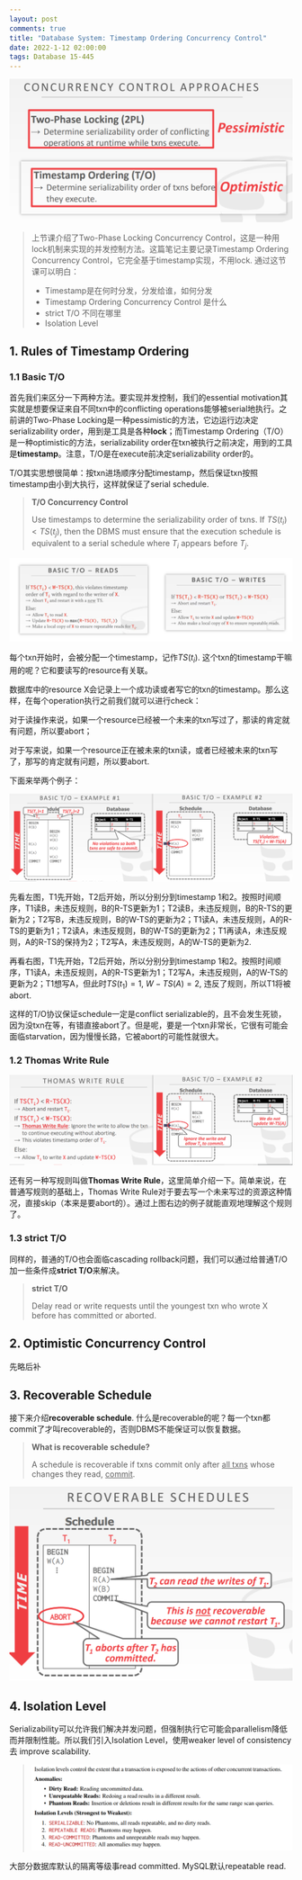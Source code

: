 ```yaml
---
layout: post
comments: true
title: "Database System: Timestamp Ordering Concurrency Control"
date: 2022-1-12 02:00:00
tags: Database 15-445
---
```


<img src="../assets/images/2022-1-12-timestamp-ordering-concurrency-control/image-20220115155901834.png" alt="image-20220115155901834" style="zoom:50%;" />

> 上节课介绍了Two-Phase Locking Concurrency Control，这是一种用lock机制来实现的并发控制方法。这篇笔记主要记录Timestamp Ordering Concurrency Control，它完全基于timestamp实现，不用lock. 通过这节课可以明白：
>
> - Timestamp是在何时分发，分发给谁，如何分发
> - Timestamp Ordering Concurrency Control 是什么
> - strict T/O 不同在哪里
> - Isolation Level

<!--more-->





## 1. Rules of Timestamp Ordering

### 1.1 Basic T/O

首先我们来区分一下两种方法。要实现并发控制，我们的essential motivation其实就是想要保证来自不同txn中的conflicting operations能够被serial地执行。之前讲的Two-Phase Locking是一种pessimistic的方法，它边运行边决定serializability order，用到是工具是各种**lock**；而Timestamp Ordering（T/O）是一种optimistic的方法，serializability order在txn被执行之前决定，用到的工具是**timestamp**。注意，T/O是在execute前决定serializability order的。



T/O其实思想很简单：按txn进场顺序分配timestamp，然后保证txn按照timestamp由小到大执行，这样就保证了serial schedule.

> **T/O Concurrency Control**
>
> Use timestamps to determine the serializability order of txns. If $TS(t_i) < TS(t_j)$, then the DBMS must ensure that the execution schedule is equivalent to a serial schedule where $T_i$ appears before $T_j$.

<img src="../assets/images/2022-1-12-timestamp-ordering-concurrency-control/image-20211228132151727.png" alt="image-20211228132151727" style="zoom:80%;" />

每个txn开始时，会被分配一个timestamp，记作$TS(t_i)$. 这个txn的timestamp干嘛用的呢？它和要读写的resource有关联。

数据库中的resource X会记录上一个成功读或者写它的txn的timestamp。那么这样，在每个operation执行之前我们就可以进行check：

对于读操作来说，如果一个resource已经被一个未来的txn写过了，那读的肯定就有问题，所以要abort；

对于写来说，如果一个resource正在被未来的txn读，或者已经被未来的txn写了，那写的肯定就有问题，所以要abort.

下面来举两个例子：

<img src="../assets/images/2022-1-12-timestamp-ordering-concurrency-control/image-20220115163935694.png" alt="image-20220115163935694" style="zoom:60%;" />

先看左图，T1先开始，T2后开始，所以分别分到timestamp 1和2。按照时间顺序，T1读B，未违反规则，B的R-TS更新为1；T2读B，未违反规则，B的R-TS的更新为2；T2写B，未违反规则，B的W-TS的更新为2；T1读A，未违反规则，A的R-TS的更新为1；T2读A，未违反规则，B的W-TS的更新为2；T1再读A，未违反规则，A的R-TS的保持为2；T2写A，未违反规则，A的W-TS的更新为2.

再看右图，T1先开始，T2后开始，所以分别分到timestamp 1和2。按照时间顺序，T1读A，未违反规则，A的R-TS更新为1；T2写A，未违反规则，A的W-TS的更新为2；T1想写A，但此时$TS(t_1)=1$, $W-TS(A)=2$, 违反了规则，所以T1将被abort.

这样的T/O协议保证schedule一定是conflict serializable的，且不会发生死锁，因为没txn在等，有错直接abort了。但是呢，要是一个txn非常长，它很有可能会面临starvation，因为慢慢长路，它被abort的可能性就很大。



### 1.2 Thomas Write Rule

<img src="../assets/images/2022-1-12-timestamp-ordering-concurrency-control/image-20220115165543602.png" alt="image-20220115165543602" style="zoom:80%;" />

还有另一种写规则叫做**Thomas Write Rule**，这里简单介绍一下。简单来说，在普通写规则的基础上，Thomas Write Rule对于要去写一个未来写过的资源这种情况，直接skip（本来是要abort的）。通过上图右边的例子就能直观地理解这个规则了。



### 1.3 **strict T/O**

同样的，普通的T/O也会面临cascading rollback问题，我们可以通过给普通T/O加一些条件成**strict T/O**来解决。

> **strict T/O**
>
> Delay read or write requests until the youngest txn who wrote X before has committed or aborted.



## 2. Optimistic  Concurrency Control

先略后补



## 3.  Recoverable Schedule

接下来介绍**recoverable schedule**. 什么是recoverable的呢？每一个txn都commit了才叫recoverable的，否则DBMS不能保证可以恢复数据。

> **What is recoverable schedule?**
>
> A schedule is recoverable if txns commit only after <u>all txns</u> whose changes they read, <u>commit</u>.

<img src="../assets/images/2022-1-12-timestamp-ordering-concurrency-control/image-20220115170136786.png" alt="image-20220115170136786" style="zoom:50%;" />



## 4. Isolation Level

Serializability可以允许我们解决并发问题，但强制执行它可能会parallelism降低而并限制性能。所以我们引入Isolation Level，使用weaker level of consistency 去 improve scalability.

> ![image-20220115173019814](../assets/images/2022-1-12-timestamp-ordering-concurrency-control/image-20220115173019814.png)

大部分数据库默认的隔离等级事read committed. MySQL默认repeatable read.



























